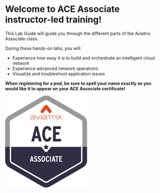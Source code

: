 # Welcome to ACE Associate instructor-led training!  

This Lab Guide will guide you through the different parts of the Aviatrix Associate class.

During these hands-on labs, you will:

* Experience how easy it is to build and orchestrate an intelligent cloud network
* Experience advanced network operations
* Visualize and troubleshoot application issues

**When registering for a pod, be sure to spell your name exactly as you would like it to appear on your ACE Associate certificate!**

![ACE](../../_logos/ace_associate.png)
